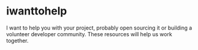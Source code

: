 iwanttohelp
===========

I want to help you with your project, probably open sourcing it or building a volunteer developer community.  These resources will help us work together.
